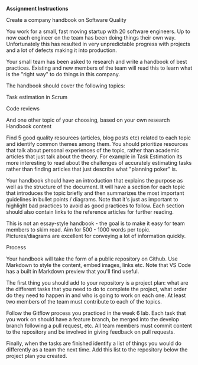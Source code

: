 **Assignment Instructions**

Create a company handbook on Software Quality

You work for a small, fast moving startup with 20 software engineers. Up to now each engineer on the team has been doing things their own way. Unfortunately this has resulted in very unpredictable progress with projects and a lot of defects making it into production.

Your small team has been asked to research and write a handbook of best practices. Existing and new members of the team will read this to learn what is the "right way" to do things in this company.

The handbook should cover the following topics:

Task estimation in Scrum

Code reviews

And one other topic of your choosing, based on your own research
Handbook content

Find 5 good quality resources (articles, blog posts etc) related to each topic and identify common themes among them. You should prioritize resources that talk about personal experiences of the topic, rather than academic articles that just talk about the theory. For example in Task Estimation its more interesting to read about the challenges of accurately estimating tasks rather than finding articles that just describe what "planning poker" is.

Your handbook should have an introduction that explains the purpose as well as the structure of the document. It will have a section for each topic that introduces the topic briefly and then summarizes the most important guidelines in bullet points / diagrams. Note that it's just as important to highlight bad practices to avoid as good practices to follow. Each section should also contain links to the reference articles for further reading. 

This is not an essay-style handbook - the goal is to make it easy for team members to skim read. Aim for 500 - 1000 words per topic. Pictures/diagrams are excellent for conveying a lot of information quickly.

Process

Your handbook will take the form of a public repository on Github. Use Markdown to style the content, embed images, links etc. Note that VS Code has a built in Markdown preview that you'll find useful.

The first thing you should add to your repository is a project plan: what are the different tasks that you need to do to complete the project, what order do they need to happen in and who is going to work on each one. At least two members of the team must contribute to each of the topics. 

Follow the Gitflow process you practiced in the week 6 lab. Each task that you work on should have a feature branch, be merged into the develop branch following a pull request, etc. All team members must commit content to the repository and be involved in giving feedback on pull requests.

Finally, when the tasks are finished identify a list of things you would do differently as a team the next time. Add this list to the repository below the project plan you created.